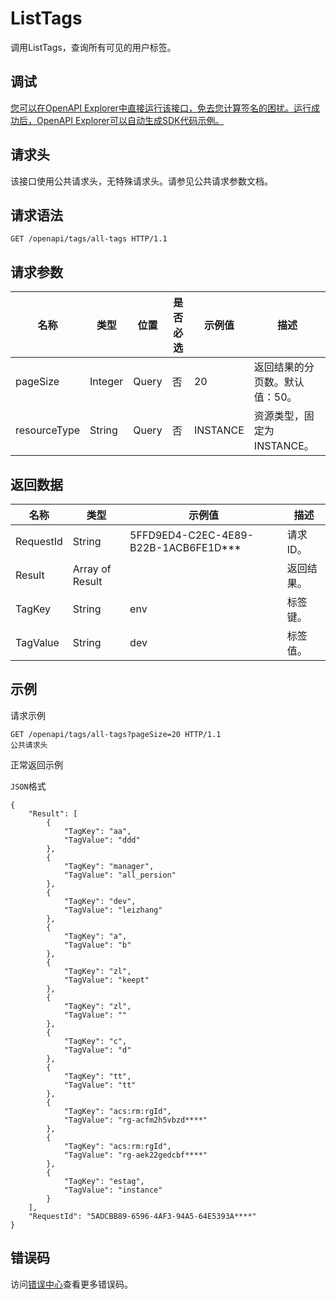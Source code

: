 # ListTags

调用ListTags，查询所有可见的用户标签。

## 调试

[您可以在OpenAPI Explorer中直接运行该接口，免去您计算签名的困扰。运行成功后，OpenAPI Explorer可以自动生成SDK代码示例。](https://api.aliyun.com/#product=elasticsearch&api=ListTags&type=ROA&version=2017-06-13)

## 请求头

该接口使用公共请求头，无特殊请求头。请参见公共请求参数文档。

## 请求语法

```
GET /openapi/tags/all-tags HTTP/1.1
```

## 请求参数

|名称|类型|位置|是否必选|示例值|描述|
|--|--|--|----|---|--|
|pageSize|Integer|Query|否|20|返回结果的分页数。默认值：50。 |
|resourceType|String|Query|否|INSTANCE|资源类型，固定为INSTANCE。 |

## 返回数据

|名称|类型|示例值|描述|
|--|--|---|--|
|RequestId|String|5FFD9ED4-C2EC-4E89-B22B-1ACB6FE1D\*\*\*|请求ID。 |
|Result|Array of Result| |返回结果。 |
|TagKey|String|env|标签键。 |
|TagValue|String|dev|标签值。 |

## 示例

请求示例

```
GET /openapi/tags/all-tags?pageSize=20 HTTP/1.1
公共请求头
```

正常返回示例

`JSON`格式

```
{
	"Result": [
		{
			"TagKey": "aa",
			"TagValue": "ddd"
		},
		{
			"TagKey": "manager",
			"TagValue": "all_persion"
		},
		{
			"TagKey": "dev",
			"TagValue": "leizhang"
		},
		{
			"TagKey": "a",
			"TagValue": "b"
		},
		{
			"TagKey": "zl",
			"TagValue": "keept"
		},
		{
			"TagKey": "zl",
			"TagValue": ""
		},
		{
			"TagKey": "c",
			"TagValue": "d"
		},
		{
			"TagKey": "tt",
			"TagValue": "tt"
		},
		{
			"TagKey": "acs:rm:rgId",
			"TagValue": "rg-acfm2h5vbzd****"
		},
		{
			"TagKey": "acs:rm:rgId",
			"TagValue": "rg-aek22gedcbf****"
		},
		{
			"TagKey": "estag",
			"TagValue": "instance"
		}
	],
	"RequestId": "5ADCBB89-6596-4AF3-94A5-64E5393A****"
}
```

## 错误码

访问[错误中心](https://error-center.aliyun.com/status/product/elasticsearch)查看更多错误码。

